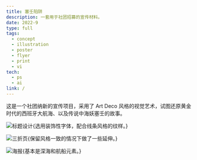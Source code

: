 ```yaml
---
title: 塞壬陷阱
description: 一套用于社团招募的宣传材料。
date: 2022-9
type: full
tags:
  - concept
  - illustration
  - poster
  - flyer
  - print
  - vi
tech:
  - ps
  - ai
link: /
---
```



这是一个社团纳新的宣传项目，采用了 Art Deco 风格的视觉艺术，试图还原黄金时代的西班牙大航海、以及传说中海妖塞壬的故事。

![标题设计{选用装饰性字体，配合线条风格的纹样。}](/projects/005/details/1.webp)

![三折页{保留风格一致的情况下做了一些延伸。}](/projects/005/details/2.webp)

![海报{基本是深海和航船元素。}](/projects/005/details/3.webp)
